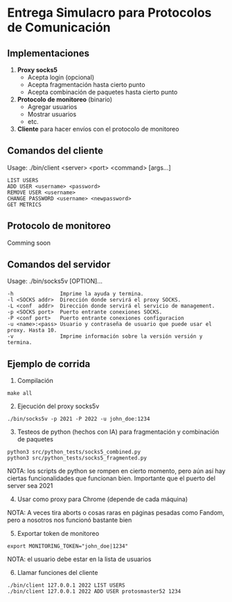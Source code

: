 # Entrega Simulacro para Protocolos de Comunicación

## Implementaciones

1. **Proxy socks5**
    - Acepta login (opcional)
    - Acepta fragmentación hasta cierto punto
    - Acepta combinación de paquetes hasta cierto punto
2. **Protocolo de monitoreo** (binario)
    - Agregar usuarios
    - Mostrar usuarios
    - etc.
3. **Cliente** para hacer envíos con el protocolo de monitoreo

## Comandos del cliente

Usage: ./bin/client \<server> \<port> \<command> [args...]

    LIST USERS
    ADD USER <username> <password>
    REMOVE USER <username>
    CHANGE PASSWORD <username> <newpassword>
    GET METRICS

## Protocolo de monitoreo

Comming soon

## Comandos del servidor

Usage: ./bin/socks5v [OPTION]...

    -h               Imprime la ayuda y termina.
    -l <SOCKS addr>  Dirección donde servirá el proxy SOCKS.
    -L <conf  addr>  Dirección donde servirá el servicio de management.
    -p <SOCKS port>  Puerto entrante conexiones SOCKS.
    -P <conf port>   Puerto entrante conexiones configuracion
    -u <name>:<pass> Usuario y contraseña de usuario que puede usar el proxy. Hasta 10.
    -v               Imprime información sobre la versión versión y termina. 

## Ejemplo de corrida

1. Compilación

```
make all
```

2. Ejecución del proxy socks5v

```
./bin/socks5v -p 2021 -P 2022 -u john_doe:1234
```

3. Testeos de python (hechos con IA) para fragmentación y combinación de paquetes

```
python3 src/python_tests/socks5_combined.py
python3 src/python_tests/socks5_fragmented.py
```

NOTA: los scripts de python se rompen en cierto momento, pero aún así hay ciertas funcionalidades que funcionan bien. Importante que el puerto del server sea 2021

4. Usar como proxy para Chrome (depende de cada máquina)

NOTA: A veces tira aborts o cosas raras en páginas pesadas como Fandom, pero a nosotros nos funcionó bastante bien

5. Exportar token de monitoreo

```
export MONITORING_TOKEN="john_doe|1234"
```

NOTA: el usuario debe estar en la lista de usuarios

6. Llamar funciones del cliente

```
./bin/client 127.0.0.1 2022 LIST USERS
./bin/client 127.0.0.1 2022 ADD USER protosmaster52 1234
```









